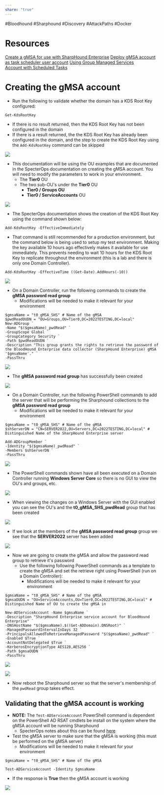 ```yaml
---
share: "true"
---
```


#Bloodhound
#Sharphound
#Discovery
#AttackPaths
#Docker

# Resources

[Create a gMSA for use with SharpHound Enterprise](https://support.bloodhoundenterprise.io/hc/en-us/articles/9295298941723-Create-a-gMSA-for-use-with-SharpHound-Enterprise)
[Deploy gMSA account as task scheduler user account](https://stackoverflow.com/questions/62699123/deploy-gmsa-account-as-task-scheduler-user-account)
[Using Group Managed Services Account with Scheduled Tasks](https://thesleepyadmins.com/2024/02/05/using-group-managed-services-account-with-scheduled-tasks/)


# Creating the gMSA account

- Run the following to validate whether the domain has a KDS Root Key configured:

```
Get-KdsRootKey
```

- If there is no result returned, then the KDS Root Key has not been configured in the domain
- If there is a result returned, the the KDS Root Key has already been configured in the domain, and the step to create the KDS Root Key using the `Add-KdsRootKey` command can be skipped

![](Pasted%20image%2020250321113728.png)

- This documentation will be using the OU examples that are documented in the SpecterOps documentation on creating the gMSA account. You will need to modify the parameters to work in your environment.
	- The **Tier0** OU
	- The two sub-OU's under the **Tier0** OU
		- **Tier0 / Groups OU**
		- **Tier0 / ServiceAccounts** OU

![](Pasted%20image%2020250321114832.png)

- The SpecterOps documentation shows the creation of the KDS Root Key using the command shown below:

```
Add-KdsRootKey -EffectiveImmediately
```

- That command is still recommended for a production environment, but the command below is being used to setup my test environment. Making the key available 10 hours ago effectively makes it available for use immediately. This prevents needing to wait 10 hours for the KDS Root Key to replicate throughout the environment (this is a lab and there is only one Domain Controller).

```
Add-KdsRootKey -EffectiveTime ((Get-Date).AddHours(-10))
```

![](Pasted%20image%2020250321115328.png)


- On a Domain Controller, run the following commands to create the **gMSA password read group**
	- Modifications will be needed to make it relevant for your environment

```
$gmsaName = "t0_gMSA_SHS" # Name of the gMSA
$pwdReadOUDN = "OU=Groups,OU=Tier0,DC=2022TESTING,DC=local" 
New-ADGroup `
-Name "$($gmsaName)_pwdRead" `
-GroupScope Global `
-GroupCategory Security `
-Path $pwdReadOUDN `
-Description "This group grants the rights to retrieve the password of the BloodHound Enterprise data collector (SharpHound Enterprise) gMSA '$gmsaName'." `
-PassThru
```


![](Pasted%20image%2020250321115636.png)

- The **gMSA password read group** has successfully been created

![](Pasted%20image%2020250321115717.png)

- On a Domain Controller, run the following PowerShell commands to add the server that will be performing the Sharphound collections to the **gMSA password read group**
	- Modifications will be needed to make it relevant for your environment


```
$gmsaName = "t0_gMSA_SHS" # Name of the gMSA
$shServerDN = "CN=SERVER2022,OU=Servers,DC=2022TESTING,DC=local" # Distinguished Name of the SharpHound Enterprise server

Add-ADGroupMember `
-Identity "$($gmsaName)_pwdRead" `
-Members $shServerDN `
-PassThru
```

![](Pasted%20image%2020250321120134.png)

- The PowerShell commands shown have all been executed on a Domain Controller running **Windows Server Core** so there is no GUI to view the OU's and groups, etc.

![](Pasted%20image%2020250321120206.png)

- When viewing the changes on a Windows Server with the GUI enabled you can see the OU's and the **t0_gMSA_SHS_pwdRead** group that has been created

![](Pasted%20image%2020250321120410.png)

- If we look at the members of the **gMSA password read group** group we see that the **SERVER2022** server has been added

![](Pasted%20image%2020250321120533.png)

- Now we are going to create the gMSA and allow the password read group to retrieve it's password
	- Use the following following PowerShell commands as a template to create the gMSA and set the retrieve right using PowerShell (run on a Domain Controller):
		- Modifications will be needed to make it relevant for your environment

```
$gmsaName = "t0_gMSA_SHS" # Name of the gMSA
$gmsaOUDN = "OU=ServiceAccounts,OU=Tier0,DC=2022TESTING,DC=local" # Distinguished Name of OU to create the gMSA in

New-ADServiceAccount -Name $gmsaName `
-Description "SharpHound Enterprise service account for BloodHound Enterprise" `
-DNSHostName "$($gmsaName).$((Get-ADDomain).DNSRoot)" `
-ManagedPasswordIntervalInDays 32 `
-PrincipalsAllowedToRetrieveManagedPassword "$($gmsaName)_pwdRead" `
-Enabled $True `
-AccountNotDelegated $True `
-KerberosEncryptionType AES128,AES256 `
-Path $gmsaOUDN `
-PassThru
```


![](Pasted%20image%2020250321120820.png)


![](Pasted%20image%2020250321120850.png)

- Now reboot the Sharphound server so that the server's membership of the `pwdRead` group takes effect.

## Validating that the gMSA account is working

- **NOTE:** The `Test-ADServiceAccount` PowerShell command is dependent on the PowerShell AD RSAT cmdlets be install on the system where the gMSA account will be running Sharphound
	- SpecterOps notes about this can be found [here](https://bloodhound.specterops.io/install-data-collector/install-sharphound/create-gmsa#test-the-gmsa-optional)
- Test the gMSA server to make sure that the gMSA is working (this must be performed on the gMSA server)
	- Modifications will be needed to make it relevant for your environment

```
$gmsaName = "t0_gMSA_SHS" # Name of the gMSA  
  
Test-ADServiceAccount -Identity $gmsaName
```

- If the response is **True** then the gMSA account is working

![](Pasted%20image%2020250321121257.png)

